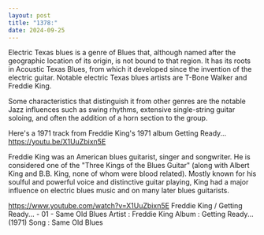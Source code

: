 ```yaml
---
layout: post
title: "1378:"
date: 2024-09-25
---
```


Electric Texas blues is a genre of Blues that, although named after the geographic location of its origin, is not bound to that region. It has its roots in Acoustic Texas Blues, from which it developed since the invention of the electric guitar. Notable electric Texas blues artists are T-Bone Walker and Freddie King.

Some characteristics that distinguish it from other genres are the notable Jazz influences such as swing rhythms, extensive single-string guitar soloing, and often the addition of a horn section to the group. 

Here's a 1971 track from Freddie King's 1971 album Getting Ready... 
https://youtu.be/X1UuZbixn5E

Freddie King was an American blues guitarist, singer and songwriter. He is considered one of the "Three Kings of the Blues Guitar" (along with Albert King and B.B. King, none of whom were blood related). Mostly known for his soulful and powerful voice and distinctive guitar playing, King had a major influence on electric blues music and on many later blues guitarists.

https://www.youtube.com/watch?v=X1UuZbixn5E
Freddie King / Getting Ready... - 01 -  Same Old Blues
Artist : Freddie King
Album : Getting Ready... (1971)
Song : Same Old Blues
